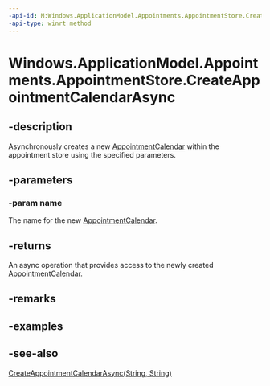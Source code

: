 ----api-id: M:Windows.ApplicationModel.Appointments.AppointmentStore.CreateAppointmentCalendarAsync(System.String)
-api-type: winrt method
---<!-- Method syntaxpublic Windows.Foundation.IAsyncOperation<Windows.ApplicationModel.Appointments.AppointmentCalendar> CreateAppointmentCalendarAsync(System.String name)--># Windows.ApplicationModel.Appointments.AppointmentStore.CreateAppointmentCalendarAsync## -descriptionAsynchronously creates a new [AppointmentCalendar](appointmentcalendar.md) within the appointment store using the specified parameters.## -parameters### -param nameThe name for the new [AppointmentCalendar](appointmentcalendar.md).## -returnsAn async operation that provides access to the newly created [AppointmentCalendar](appointmentcalendar.md).## -remarks## -examples## -see-also[CreateAppointmentCalendarAsync(String, String)](appointmentstore_createappointmentcalendarasync_875453971.md)